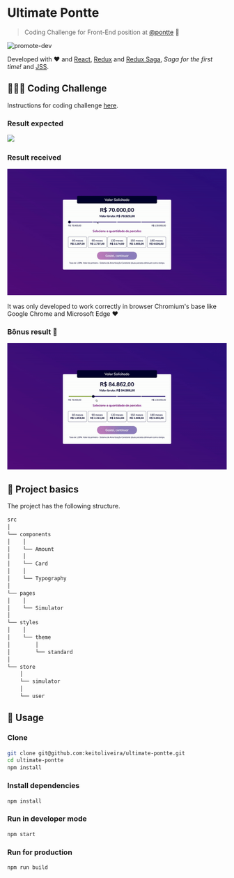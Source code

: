 # Ultimate Pontte
> Coding Challenge for Front-End position at [@pontte](https://github.com/pontte) 💸

![promote-dev](https://github.com/keitoliveira/ultimate-pontte/workflows/promote-dev/badge.svg)

Developed with ❤ and [React](https://reactjs.org/), [Redux](https://react-redux.js.org/) and [Redux Saga](https://redux-saga.js.org/), *Saga for the first time!* and [JSS](https://cssinjs.org/react-jss).

## 👩🏻‍💻 Coding Challenge

Instructions for coding challenge [here](https://github.com/pontte/frontend-challenge).

### Result expected

![](https://github.com/pontte/frontend-challenge/raw/master/image/screen.png)

### Result received

![](result-1.gif)

It was only developed to work correctly in browser Chromium's base like Google Chrome and Microsoft Edge ❤

### Bônus result 🎉

![](result-2.gif)

## 📁 Project basics

The project has the following structure.

```sh
src
│
└── components
│    │
│    └── Amount
│    │
│    └── Card
│    │
│    └── Typography
│
└── pages
│    │
│    └── Simulator
│
└── styles
│    │
│    └── theme
│        │
│        └── standard
│
└── store
    │
    └── simulator
    │
    └── user
```

## 🔨 Usage

### Clone

```sh
git clone git@github.com:keitoliveira/ultimate-pontte.git
cd ultimate-pontte
npm install
```

### Install dependencies

```sh
npm install
```

### Run in developer mode

```sh
npm start
```

### Run for production

```sh
npm run build
```
